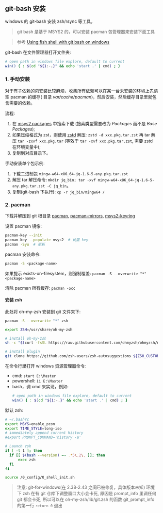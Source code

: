 ## git-bash 安装

windows 的 git-bash 安装 zsh/rsync 等工具。

> git bash 是基于 MSYS2 的，可以安装 pacman 包管理器来安装下面工具

> 参考
> [Using fish shell with git bash on windows](https://gist.github.com/rafaelpadovezi/1cfc1026f78255458f5a2ea56291ed23)

git-bash 在文件管理器打开文件夹:

```bash
# open path in windows file explore, default to current
win() { : $(cd "${1:-.}" && echo 'start .' | cmd) ; }
```

### 1. 手动安装

对于有子依赖的包安装比较麻烦，收集所有依赖可以在某一台未安装的环境上先清空 pacman 的缓存( 目录 *var/cache/pacman*)，然后安装，然后缓存目录里就包含需要的依赖。

流程:
1. 在 [msys2 packages](https://packages.msys2.org/search?t=binpkg&q=pacman) 中搜索下载 (搜索类型需要改为 *Packages* 而不是 *Base Packages*);
2. 如果压缩格式为 zst，则使用 [zstd](https://github.com/facebook/zstd) 解压: `zstd -d xxx.pkg.tar.zst` 再 tar 解压 `tar -zxvf xxx.pkg.tar` (等效于 `tar -xvf xxx.pkg.tar.zst`, 需要 zstd 在环境变量中);
3. 复制到对应目录下。

手动安装单个包示例:
1. 下载二进制包 `mingw-w64-x86_64-jq-1.6-5-any.pkg.tar.zst`
2. 解压 tar 解压命令: `mkdir jq_bin; tar -xvf mingw-w64-x86_64-jq-1.6-5-any.pkg.tar.zst -C jq_bin`。
3. 复制(git-bash 下执行): `cp -r jq_bin/mingw64 /`

### 2. pacman

下载并解压到 git 根目录 [pacman](https://packages.msys2.org/package/pacman?repo=msys&variant=x86_64), [pacman-mirrors](https://packages.msys2.org/package/pacman-mirrors?repo=msys), [msys2-keyring](https://packages.msys2.org/package/msys2-keyring?repo=msys)

设置 pacman 镜像:
```bash
pacman-key --init
pacman-key --populate msys2  # 设置 key
pacman -Syu  # 更新
```

pacman 安装命令:

```bash
pacman -S <package-name>
```

如果提示 exists-on-filesystem，则强制覆盖:  `pacman -S --overwrite "*" <package-name>`

清除 pacman 所有缓存: `pacman -Scc`

#### 安装 zsh

此处将 oh-my-zsh 安装到 git 文件夹下:

```bash
pacman -S --overwrite "*" zsh

export ZSH=/usr/share/oh-my-zsh

# install oh-my-zsh
sh -c "$(curl -fsSL https://raw.githubusercontent.com/ohmyzsh/ohmyzsh/master/tools/install.sh)"

# install plugin
git clone https://github.com/zsh-users/zsh-autosuggestions ${ZSH_CUSTOM:-$ZSH}/plugins/zsh-autosuggestions
```

在命令行里打开 windows 资源管理器命令:

- cmd: `start E:\Master`
- powershell: `ii E:\Master`
- bash，调 cmd 来实现，例如:
  ```bash
  # open path in windows file explore, default to current
  win() { : $(cd "${1:-.}" && echo 'start .' | cmd) ; }
  ```

默认 zsh:
```bash
# ~/.bashrc
export MSYS=enable_pcon
export TIME_STYLE=long-iso
# immediately append current history
#export PROMPT_COMMAND='history -a'

# Launch zsh
if [ -t 1 ]; then
  if [[ $(bash --version) =~ .*5\.2\. ]]; then
      exec zsh
  fi
fi

source /0_config/0_shell_init.sh
```

> 注意: git-for-windows(在 2.38-2.43 之间已被修复，具体版本未知) 环境下 zsh 在有 git 仓库下调整窗口大小会卡死, 原因是 prompt_info 里调任何 git 都会卡死, 所以可以在 oh-my-zsh/lib/git.zsh 的函数 git_prompt_info 的第一行 `return 0` 退出  

